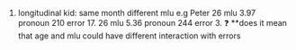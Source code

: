 1. longitudinal kid: same month different mlu  e.g Peter 26 mlu 3.97 pronoun 210 error 17.
          26 mlu 5.36 pronoun 244 error 3.
:question: 
**does it mean that age and mlu could have different interaction with errors
